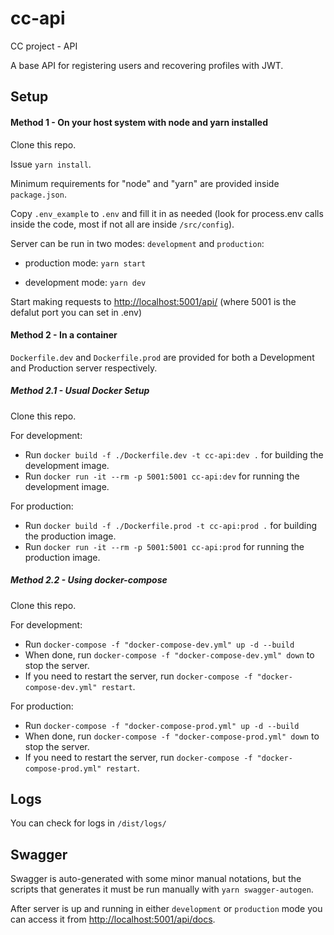 # cc-api

CC project - API

A base API for registering users and recovering profiles with JWT.

## Setup

#### Method 1 - On your host system with node and yarn installed

Clone this repo.

Issue `yarn install`.

Minimum requirements for "node" and "yarn" are provided inside `package.json`.

Copy `.env_example` to `.env` and fill it in as needed (look for process.env calls inside the code, most if not all are inside `/src/config`).

Server can be run in two modes: `development` and `production`:

- production mode: `yarn start`

- development mode: `yarn dev`

Start making requests to [http://localhost:5001/api/](http://localhost:5001/api/) (where 5001 is the defalut port you can set in .env)

#### Method 2 - In a container
`Dockerfile.dev` and `Dockerfile.prod` are provided for both a Development and Production server respectively.

##### Method 2.1 - Usual Docker Setup
Clone this repo.

For development:
- Run `docker build -f ./Dockerfile.dev -t cc-api:dev .` for building the development image.
- Run `docker run -it --rm -p 5001:5001 cc-api:dev` for running the development image.

For production:
- Run `docker build -f ./Dockerfile.prod -t cc-api:prod .` for building the production image.
- Run `docker run -it --rm -p 5001:5001 cc-api:prod` for running the production image.

##### Method 2.2 - Using docker-compose
Clone this repo.

For development:
- Run `docker-compose -f "docker-compose-dev.yml" up -d --build `
- When done, run `docker-compose -f "docker-compose-dev.yml" down` to stop the server.
- If you need to restart the server, run `docker-compose -f "docker-compose-dev.yml" restart`.

For production:
- Run `docker-compose -f "docker-compose-prod.yml" up -d --build `
- When done, run `docker-compose -f "docker-compose-prod.yml" down` to stop the server.
- If you need to restart the server, run `docker-compose -f "docker-compose-prod.yml" restart`.


## Logs

You can check for logs in `/dist/logs/`

## Swagger

Swagger is auto-generated with some minor manual notations, but the scripts that generates it
must be run manually with `yarn swagger-autogen`.

After server is up and running in either `development` or `production` mode you can access it from [http://localhost:5001/api/docs](http://localhost:5001/api/docs).
